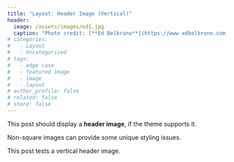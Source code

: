 ```yaml
---
title: "Layout: Header Image (Vertical)"
header:
  image: /assets/images/ed1.jpg
  caption: "Photo credit: [**Ed Belbruno**](https://www.edbelbruno.com)"
# categories:
#   - Layout
#   - Uncategorized
# tags:
#   - edge case
#   - featured image
#   - image
#   - layout
# author_profile: false
# related: false
# share: false
---
```


This post should display a **header image**, if the theme supports it.

Non-square images can provide some unique styling issues.

This post tests a vertical header image.
